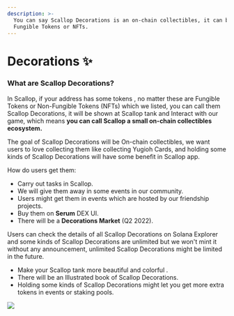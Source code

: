 ```yaml
---
description: >-
  You can say Scallop Decorations is an on-chain collectibles, it can be
  Fungible Tokens or NFTs.
---
```


# Decorations ✨

### **What are Scallop Decorations?**



In Scallop, if your address has some tokens , no matter these are Fungible Tokens or Non-Fungible Tokens \(NFTs\) which we listed, you can call them Scallop Decorations, it will be shown at Scallop tank and Interact with our game, which means **you can call Scallop a small on-chain collectibles ecosystem.**



The goal of Scallop Decorations will be On-chain collectibles, we want users to love collecting them like collecting Yugioh Cards, and holding some kinds of Scallop Decorations will have some benefit in Scallop app.

How do users get them:

* Carry out tasks in Scallop.
* We will give them away in some events in our community.
* Users might get them in events which are hosted by our friendship projects.
*  Buy them on **Serum** DEX UI.
* There will be a **Decorations Market** \(Q2 2022\).



Users can check the details of all Scallop Decorations on Solana Explorer and some kinds of Scallop Decorations are unlimited but we won't mint it without any announcement, unlimited Scallop Decorations might be limited in the future.

*  Make your Scallop tank more beautiful and colorful .
* There will be an Illustrated book of Scallop Decorations. 
* Holding some kinds of Scallop Decorations might let you get more extra tokens in events or staking pools.





![](https://lh5.googleusercontent.com/Ne4FCSct0Mg-Dn4kEeoTCWx69Znekyqs4iDYmPy_gMz-aL5R9Tm_e8PmhI0AW0MkS_42r2kU8vxQnyM_ZSmki23cHA9yu8Cf04HzGEvf2ANADWWzm7hAq0Enqd7cYN88pDDkTjaJMc8)


